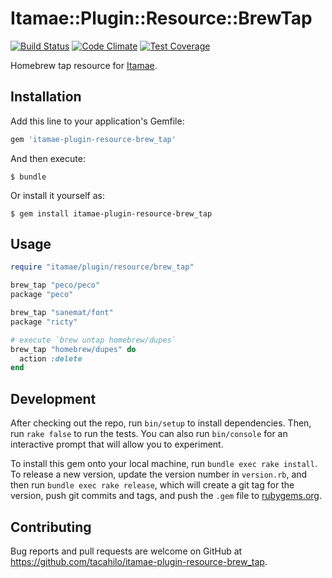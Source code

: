 # Itamae::Plugin::Resource::BrewTap
[![Build Status](https://travis-ci.org/tacahilo/itamae-plugin-resource-brew_tap.svg?branch=master)](https://travis-ci.org/tacahilo/itamae-plugin-resource-brew_tap)
[![Code Climate](https://codeclimate.com/github/tacahilo/itamae-plugin-resource-brew_tap/badges/gpa.svg)](https://codeclimate.com/github/tacahilo/itamae-plugin-resource-brew_tap)
[![Test Coverage](https://codeclimate.com/github/tacahilo/itamae-plugin-resource-brew_tap/badges/coverage.svg)](https://codeclimate.com/github/tacahilo/itamae-plugin-resource-brew_tap/coverage)

Homebrew tap resource for [Itamae](https://github.com/itamae-kitchen/itamae).

## Installation

Add this line to your application's Gemfile:

```ruby
gem 'itamae-plugin-resource-brew_tap'
```

And then execute:

    $ bundle

Or install it yourself as:

    $ gem install itamae-plugin-resource-brew_tap

## Usage

```ruby
require "itamae/plugin/resource/brew_tap"

brew_tap "peco/peco"
package "peco"

brew_tap "sanemat/font"
package "ricty"

# execute `brew untap homebrew/dupes`
brew_tap "homebrew/dupes" do
  action :delete
end
```

## Development

After checking out the repo, run `bin/setup` to install dependencies. Then, run `rake false` to run the tests. You can also run `bin/console` for an interactive prompt that will allow you to experiment.

To install this gem onto your local machine, run `bundle exec rake install`. To release a new version, update the version number in `version.rb`, and then run `bundle exec rake release`, which will create a git tag for the version, push git commits and tags, and push the `.gem` file to [rubygems.org](https://rubygems.org).

## Contributing

Bug reports and pull requests are welcome on GitHub at https://github.com/tacahilo/itamae-plugin-resource-brew_tap.

